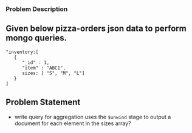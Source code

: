 ### Problem Description

## Given below pizza-orders json data to perform mongo queries.

```
"inventory:[
   {
      "_id" : 1,
      "item" : "ABC1",
      sizes: [ "S", "M", "L"]
   }
]
```

## Problem Statement

- write query for aggregation uses the `$unwind` stage to output a document for each element in the sizes array?
